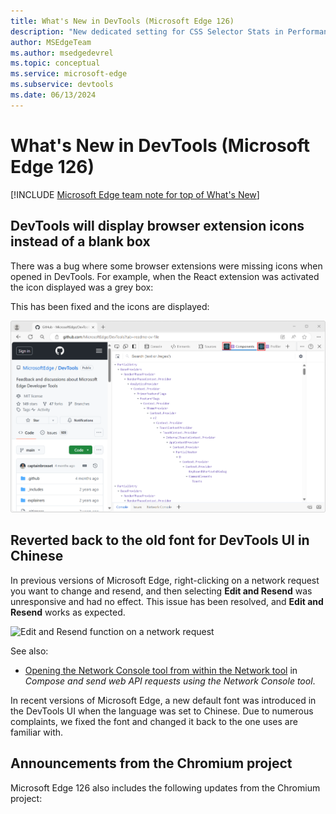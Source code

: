 ```yaml
---
title: What's New in DevTools (Microsoft Edge 126)
description: "New dedicated setting for CSS Selector Stats in Performance tool. The Edit and Resend function has been restored in the Network tool. And more."
author: MSEdgeTeam
ms.author: msedgedevrel
ms.topic: conceptual
ms.service: microsoft-edge
ms.subservice: devtools
ms.date: 06/13/2024
---
```

# What's New in DevTools (Microsoft Edge 126)

[!INCLUDE [Microsoft Edge team note for top of What's New](../../includes/edge-whats-new-note.md)]


<!-- ====================================================================== -->
## DevTools will display browser extension icons instead of a blank box

<!-- Subtitle: The DevTools extensions that you install will display their icons so they're easily identifiable in the Activity Bar.-->

There was a bug where some browser extensions were missing icons when opened in DevTools. For example, when the React extension was activated the icon displayed was a grey box:

<!-- Add photo if someone can repro it-->

This has been fixed and the icons are displayed:

![Display React extension icons](./devtools-126-images/react-extension-icon.png)


<!-- ====================================================================== -->
## Reverted back to the old font for DevTools UI in Chinese

<!-- Subtitle: The DevTools font has been updated back to the old font that users are familiar with when using the DevTools UI in Chinese. -->

In previous versions of Microsoft Edge, right-clicking on a network request you want to change and resend, and then selecting **Edit and Resend** was unresponsive and had no effect.  This issue has been resolved, and **Edit and Resend** works as expected.

![Edit and Resend function on a network request](./devtools-125-images/edit-and-resend.png)

See also:
* [Opening the Network Console tool from within the Network tool](../../../network-console/network-console-tool.md#opening-the-network-console-tool-from-within-the-network-tool) in _Compose and send web API requests using the Network Console tool_.

In recent versions of Microsoft Edge, a new default font was introduced in the DevTools UI when the language was set to Chinese. Due to numerous complaints, we fixed the font and changed it back to the one uses are familiar with.

<!-- ====================================================================== -->
## Announcements from the Chromium project

Microsoft Edge 126 also includes the following updates from the Chromium project:

<!-- ====================================================================== -->
<!-- uncomment if content is copied from developer.chrome.com to this page -->

<!-- > [!NOTE]
> Portions of this page are modifications based on work created and [shared by Google](https://developers.google.com/terms/site-policies) and used according to terms described in the [Creative Commons Attribution 4.0 International License](https://creativecommons.org/licenses/by/4.0).
> The original page for announcements from the Chromium project is [What's New in DevTools (Chrome 125)](https://developer.chrome.com/blog/new-in-devtools-125) and is authored by [Sofia Emelianova](https://developers.google.com/web/resources/contributors) (Senior Technical Writer working on Chrome DevTools at Google). -->


<!-- ====================================================================== -->
<!-- uncomment if content is copied from developer.chrome.com to this page -->

<!-- [![Creative Commons License](../../../../media/cc-logo/88x31.png)](https://creativecommons.org/licenses/by/4.0)
This work is licensed under a [Creative Commons Attribution 4.0 International License](https://creativecommons.org/licenses/by/4.0). -->
